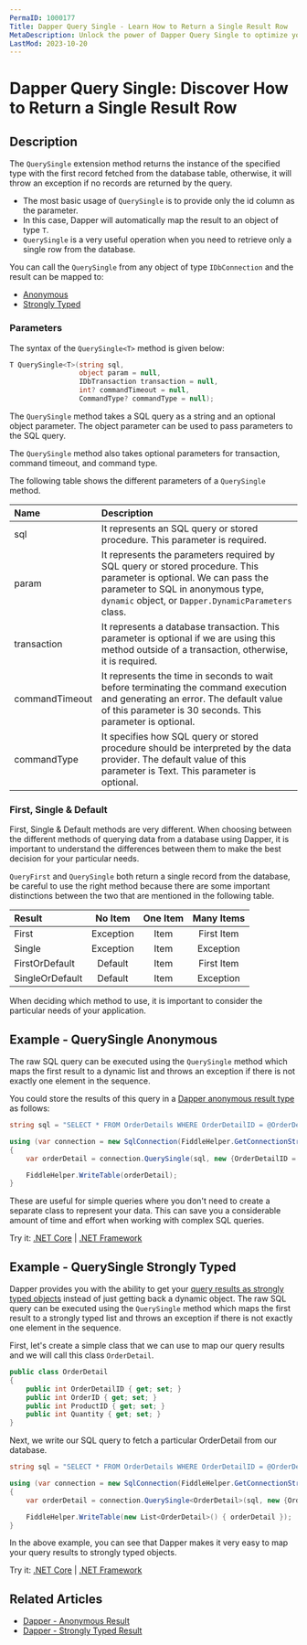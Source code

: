 ```yaml
---
PermaID: 1000177
Title: Dapper Query Single - Learn How to Return a Single Result Row
MetaDescription: Unlock the power of Dapper Query Single to optimize your C# database operations. Learn how to use QuerySingle and QuerySingleAsync to return an anonymous type or strongly typed entity.
LastMod: 2023-10-20
---
```


# Dapper Query Single: Discover How to Return a Single Result Row

## Description

The `QuerySingle` extension method returns the instance of the specified type with the first record fetched from the database table, otherwise, it will throw an exception if no records are returned by the query.

 - The most basic usage of `QuerySingle` is to provide only the id column as the parameter. 
 - In this case, Dapper will automatically map the result to an object of type `T`. 
 - `QuerySingle` is a very useful operation when you need to retrieve only a single row from the database.

You can call the `QuerySingle` from any object of type `IDbConnection` and the result can be mapped to:

- [Anonymous](#example---query-anonymous)
- [Strongly Typed](#example---query-strongly-typed)

### Parameters

The syntax of the `QuerySingle<T>` method is given below:

```csharp
T QuerySingle<T>(string sql, 
                 object param = null, 
				 IDbTransaction transaction = null, 
				 int? commandTimeout = null, 
				 CommandType? commandType = null);
```

The `QuerySingle` method takes a SQL query as a string and an optional object parameter. The object parameter can be used to pass parameters to the SQL query.

The `QuerySingle` method also takes optional parameters for transaction, command timeout, and command type.

The following table shows the different parameters of a `QuerySingle` method.

| Name | Description |
| :--- | :---------- |
| sql            | It represents an SQL query or stored procedure. This parameter is required. |
| param          | It represents the parameters required by SQL query or stored procedure. This parameter is optional. We can pass the parameter to SQL in anonymous type, `dynamic` object, or `Dapper.DynamicParameters` class. |
| transaction    | It represents a database transaction. This parameter is optional if we are using this method outside of a transaction, otherwise, it is required. |
| commandTimeout | It represents the time in seconds to wait before terminating the command execution and generating an error. The default value of this parameter is 30 seconds. This parameter is optional. |
| commandType    | It specifies how SQL query or stored procedure should be interpreted by the data provider. The default value of this parameter is Text. This parameter is optional. |

### First, Single & Default

First, Single & Default methods are very different. When choosing between the different methods of querying data from a database using Dapper, it is important to understand the differences between them to make the best decision for your particular needs.

`QueryFirst` and `QuerySingle` both return a single record from the database, be careful to use the right method because there are some important distinctions between the two that are mentioned in the following table.

| Result          | No Item   | One Item | Many Items |
| :-------------- | :-------: | :------: | :--------: |
| First           | Exception | Item     | First Item |
| Single          | Exception | Item     | Exception  |
| FirstOrDefault  | Default   | Item     | First Item |
| SingleOrDefault | Default   | Item     | Exception  |

When deciding which method to use, it is important to consider the particular needs of your application. 

## Example - QuerySingle Anonymous

The raw SQL query can be executed using the `QuerySingle` method which maps the first result to a dynamic list and throws an exception if there is not exactly one element in the sequence. 

You could store the results of this query in a [Dapper anonymous result type](/result-anonymous) as follows:

```csharp
string sql = "SELECT * FROM OrderDetails WHERE OrderDetailID = @OrderDetailID;";

using (var connection = new SqlConnection(FiddleHelper.GetConnectionStringSqlServerW3Schools()))
{	
	var orderDetail = connection.QuerySingle(sql, new {OrderDetailID = 1});

	FiddleHelper.WriteTable(orderDetail);
}
```

These are useful for simple queries where you don't need to create a separate class to represent your data. This can save you a considerable amount of time and effort when working with complex SQL queries.

Try it: [.NET Core](https://dotnetfiddle.net/ZYSItm) | [.NET Framework](https://dotnetfiddle.net/uEq0HC)

## Example - QuerySingle Strongly Typed

Dapper provides you with the ability to get your [query results as strongly typed objects](/result-strongly-typed) instead of just getting back a dynamic object. The raw SQL query can be executed using the `QuerySingle` method which maps the first result to a strongly typed list and throws an exception if there is not exactly one element in the sequence.

First, let's create a simple class that we can use to map our query results and we will call this class `OrderDetail`.

```csharp
public class OrderDetail
{
	public int OrderDetailID { get; set; }
	public int OrderID { get; set; }
	public int ProductID { get; set; }
	public int Quantity { get; set; }
}
```

Next, we write our SQL query to fetch a particular OrderDetail from our database.

```csharp
string sql = "SELECT * FROM OrderDetails WHERE OrderDetailID = @OrderDetailID;";

using (var connection = new SqlConnection(FiddleHelper.GetConnectionStringSqlServerW3Schools()))
{			
	var orderDetail = connection.QuerySingle<OrderDetail>(sql, new {OrderDetailID = 1});

	FiddleHelper.WriteTable(new List<OrderDetail>() { orderDetail });
}
```

In the above example, you can see that Dapper makes it very easy to map your query results to strongly typed objects. 

Try it: [.NET Core](https://dotnetfiddle.net/oEsh6D) | [.NET Framework](https://dotnetfiddle.net/vnkv7q)

## Related Articles

- [Dapper - Anonymous Result](/result-anonymous) 
- [Dapper - Strongly Typed Result](/result-strongly-typed)
